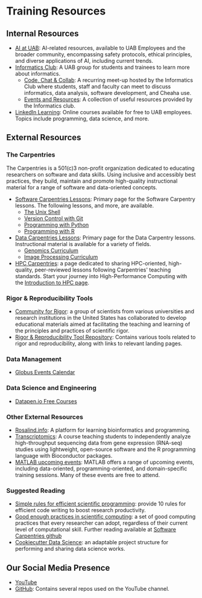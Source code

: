 # Training Resources

## Internal Resources

- [AI at UAB](https://www.uab.edu/ai/): AI-related resources, available to UAB Employees and the broader community, encompassing safety protocols, ethical principles, and diverse applications of AI, including current trends.
- [Informatics Club](https://uab.campuslabs.com/engage/organization/informaticsclub): A UAB group for students and trainees to learn more about informatics.
    - [Code, Chat & Collab](https://calendar.uab.edu/event/code_chat_collab_5718): A recurring meet-up hosted by the Informatics Club where students, staff and faculty can meet to discuss informatics, data analysis, software development, and Cheaha use.
    - [Events and Resources](https://lnk.bio/5nl5): A collection of useful resources provided by the Informatics club.
- [LinkedIn Learning](https://www.uab.edu/linkedinlearning/): Online courses available for free to UAB employees. Topics include programming, data science, and more.

## External Resources

### The Carpentries

The Carpentries is a 501(c)3 non-profit organization dedicated to educating researchers on software and data skills. Using inclusive and accessibly best practices, they build, maintain and promote high-quality instructional material for a range of software and data-oriented concepts.

- [Software Carpentries Lessons](https://software-carpentry.org/lessons/): Primary page for the Software Carpentry lessons. The following lessons, and more, are available.
    - [The Unix Shell](https://swcarpentry.github.io/shell-novice/)
    - [Version Control with Git](https://swcarpentry.github.io/git-novice/)
    - [Programming with Python](https://swcarpentry.github.io/python-novice-inflammation/)
    - [Programming with R](https://swcarpentry.github.io/r-novice-inflammation/)
- [Data Carpentries Lessons](https://datacarpentry.org/lessons/): Primary page for the Data Carpentry lessons. Instructional material is available for a variety of fields.
    - [Genomics Curriculum](https://datacarpentry.org/lessons/#genomics-workshop)
    - [Image Processing Curriculum](https://datacarpentry.org/lessons/#image-processing-curriculum)
- [HPC Carpentries](https://www.hpc-carpentry.org/community-lessons/): a page dedicated to sharing HPC-oriented, high-quality, peer-reviewed lessons following Carpentries' teaching standards. Start your journey into High-Performance Computing with the [Introduction to HPC page](https://carpentries-incubator.github.io/hpc-intro/).

### Rigor & Reproducibility Tools

- [Community for Rigor](https://www.c4r.io/): a group of scientists from various universities and research institutions in the United States has collaborated to develop educational materials aimed at facilitating the teaching and learning of the principles and practices of scientific rigor.
- [Rigor & Reproducibility Tool Repository](https://c4r.io/new-tool-repo/): Contains various tools related to rigor and reproducibility, along with links to relevant landing pages.

### Data Management

- [Globus Events Calendar](https://www.globus.org/events/)

### Data Science and Engineering

- [Datapen.io Free Courses](https://www.datapen.io/resources/free-course-resources)

### Other External Resources

- [Rosalind.info](https://rosalind.info/problems/locations/): A platform for learning bioinformatics and programming.
- [Transcriptomics](https://diytranscriptomics.com/): A course teaching students to independently analyze high-throughput sequencing data from gene expression (RNA-seq) studies using lightweight, open-source software and the R programming language with Bioconductor packages.
- [MATLAB upcoming events](https://www.mathworks.com/company/events/search.html): MATLAB offers a range of upcoming events, including data-oriented, programming-oriented, and domain-specific training sessions. Many of these events are free to attend.

### Suggested Reading

- [Simple rules for efficient scientific programming](https://doi.org/10.1371/journal.pcbi.1008549): provide 10 rules for efficient code writing to boost research productivity.
- [Good enough practices in scientific computing](https://journals.plos.org/ploscompbiol/article?id=10.1371/journal.pcbi.1005510): a set of good computing practices that every researcher can adopt, regardless of their current level of computational skill. Further reading available at [Software Carpentries github](https://github.com/swcarpentry/good-enough-practices-in-scientific-computing/blob/gh-pages/good-enough-practices-for-scientific-computing.pdf)
- [Cookiecutter Data Science](https://drivendata.github.io/cookiecutter-data-science/): an adaptable project structure for performing and sharing data science works.

## Our Social Media Presence

- [YouTube](https://www.youtube.com/channel/UCZoOS2e699Ge0DND1oy1BJQ)
- [GitHub](https://github.com/uabrc): Contains several repos used on the YouTube channel.
